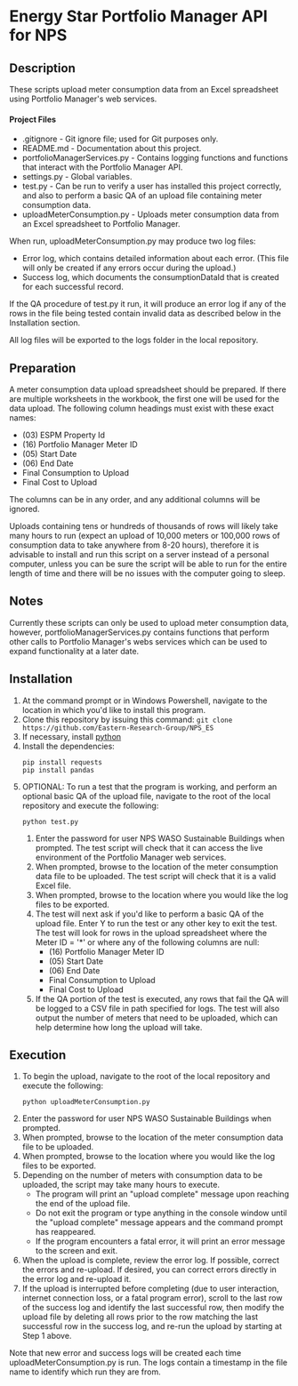 # Energy Star Portfolio Manager API for NPS

## Description
These scripts upload meter consumption data from an Excel spreadsheet using Portfolio Manager's web services. 

#### Project Files
* .gitignore - Git ignore file; used for Git purposes only. 
* README.md - Documentation about this project. 
* portfolioManagerServices.py - Contains logging functions and functions that interact with the Portfolio Manager API.
* settings.py - Global variables.
* test.py - Can be run to verify a user has installed this project correctly, and also to perform a basic QA of an upload file containing meter consumption data. 
* uploadMeterConsumption.py - Uploads meter consumption data from an Excel spreadsheet to Portfolio Manager. 

When run, uploadMeterConsumption.py may produce two log files: 
* Error log, which contains detailed information about each error. (This file will only be created if any errors occur during the upload.)
* Success log, which documents the consumptionDataId that is created for each successful record. 

If the QA procedure of test.py it run, it will produce an error log if any of the rows in the file being tested contain invalid data as described below in the Installation section.

All log files will be exported to the logs folder in the local repository. 

## Preparation
A meter consumption data upload spreadsheet should be prepared. If there are multiple worksheets in the workbook, the first one will be used for the data upload. The following column headings must exist with these exact names:
* (03) ESPM Property Id
* (16) Portfolio Manager Meter ID
* (05) Start Date
* (06) End Date
* Final Consumption to Upload
* Final Cost to Upload

The columns can be in any order, and any additional columns will be ignored. 

Uploads containing tens or hundreds of thousands of rows will likely take many hours to run (expect an upload of 10,000 meters or 100,000 rows of consumption data to take anywhere from 8-20 hours), therefore it is advisable to install and run this script on a server instead of a personal computer, unless you can be sure the script will be able to run for the entire length of time and there will be no issues with the computer going to sleep. 

## Notes
Currently these scripts can only be used to upload meter consumption data, however, portfolioManagerServices.py contains functions that perform other calls to Portfolio Manager's webs services which can be used to expand functionality at a later date. 

## Installation
1. At the command prompt or in Windows Powershell, navigate to the location in which you'd like to install this program. 
1. Clone this repository by issuing this command: ```git clone https://github.com/Eastern-Research-Group/NPS_ES```
1. If necessary, install [python](https://www.python.org/downloads/)
1. Install the dependencies:
    ```
    pip install requests
    pip install pandas
    ```
1. OPTIONAL: To run a test that the program is working, and perform an optional basic QA of the upload file, navigate to the root of the local repository and execute the following: 
    ```
    python test.py
    ``` 
    1. Enter the password for user NPS WASO Sustainable Buildings when prompted. The test script will check that it can access the live environment of the Portfolio Manager web services. 
    1. When prompted, browse to the location of the meter consumption data file to be uploaded. The test script will check that it is a valid Excel file.
    1. When prompted, browse to the location where you would like the log files to be exported. 
    1. The test will next ask if you'd like to perform a basic QA of the upload file. Enter Y to run the test or any other key to exit the test. The test will look for rows in the upload spreadsheet where the Meter ID = '\*' or where any of the following columns are null:
        * (16) Portfolio Manager Meter ID
        * (05) Start Date
        * (06) End Date
        * Final Consumption to Upload
        * Final Cost to Upload
    1. If the QA portion of the test is executed, any rows that fail the QA will be logged to a CSV file in path specified for logs. The test will also output the number of meters that need to be uploaded, which can help determine how long the upload will take. 

## Execution
1. To begin the upload, navigate to the root of the local repository and execute the following: 
    ```
    python uploadMeterConsumption.py
    ```
1. Enter the password for user NPS WASO Sustainable Buildings when prompted. 
1. When prompted, browse to the location of the meter consumption data file to be uploaded.
1. When prompted, browse to the location where you would like the log files to be exported. 
1. Depending on the number of meters with consumption data to be uploaded, the script may take many hours to execute. 
    * The program will print an "upload complete" message upon reaching the end of the upload file.
    * Do not exit the program or type anything in the console window until the "upload complete" message appears and the command prompt has reappeared. 
    * If the program encounters a fatal error, it will print an error message to the screen and exit. 
1. When the upload is complete, review the error log. If possible, correct the errors and re-upload. If desired, you can correct errors directly in the error log and re-upload it.
1. If the upload is interrupted before completing (due to user interaction, internet connection loss, or a fatal program error), scroll to the last row of the success log and identify the last successful row, then modify the upload file by deleting all rows prior to the row matching the last successful row in the success log, and re-run the upload by starting at Step 1 above. 

Note that new error and success logs will be created each time uploadMeterConsumption.py is run. The logs contain a timestamp in the file name to identify which run they are from. 


    
    